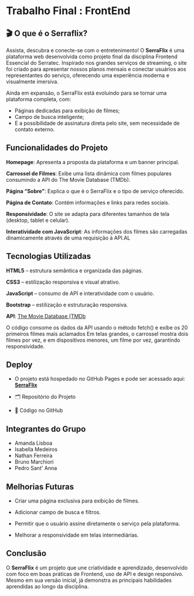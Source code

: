 # Trabalho Final : FrontEnd 

## 🎬 O que é o Serraflix? 
Assista, descubra e conecte-se com o entretenimento!
O **SerraFlix** é uma plataforma web desenvolvida como projeto final da disciplina Frontend Essencial do Serratec.
Inspirado nos grandes serviços de streaming, o site foi criado para apresentar nossos planos mensais e conectar usuários aos representantes do serviço, oferecendo uma experiência moderna e visualmente imersiva.

Ainda em expansão, o SerraFlix está evoluindo para se tornar uma plataforma completa, com:
- Páginas dedicadas para exibição de filmes;
- Campo de busca inteligente;
- E a possibilidade de assinatura direta pelo site, sem necessidade de contato externo.


## Funcionalidades do Projeto  
**Homepage**: Apresenta a proposta da plataforma e um banner principal.

**Carrossel de Filmes**: Exibe uma lista dinâmica com filmes populares consumindo a API do The Movie Database (TMDb).

**Página “Sobre”**: Explica o que é o SerraFlix e o tipo de serviço oferecido.

**Página de Contato**: Contém informações e links para redes sociais.

**Responsividade**: O site se adapta para diferentes tamanhos de tela (desktop, tablet e celular).

**Interatividade com JavaScript**: As informações dos filmes são carregadas dinamicamente através de uma requisição à API.AL  


## Tecnologias Utilizadas  
**HTML5** – estrutura semântica e organizada das páginas.

**CSS3** – estilização responsiva e visual atrativo.

**JavaScript** – consumo de API e interatividade com o usuário.

**Bootstrap** – estilização e estruturação responsiva.

**API**: [The Movie Database (TMDb](https://api.themoviedb.org/3/discover/movie?include_adult=false&include_video=false&language=pt-BR&page=1&sort_by=popularity.desc&year=2025 )

O código consome os dados da API usando o método fetch() e exibe os 20 primeiros filmes mais aclamados
Em telas grandes, o carrossel mostra dois filmes por vez, e em dispositivos menores, um filme por vez, garantindo responsividade.

## Deploy

- O projeto está hospedado no GitHub Pages e pode ser acessado aqui:
[**SerraFlix**](https://iamisabellams.github.io/ProjetoFinalFrontEndGrupo6/pages/sobre.html)  

- 🗂️ Repositório do Projeto

- 🔗 Código no GitHub

## Integrantes do Grupo

- Amanda Lisboa
- Isabella Medeiros
- Nathan Ferreira
- Bruno Marchiori
- Pedro Sant' Anna

## Melhorias Futuras

- Criar uma página exclusiva para exibição de filmes.

- Adicionar campo de busca e filtros.

- Permitir que o usuário assine diretamente o serviço pela plataforma.

- Melhorar a responsividade em telas intermediárias.

## Conclusão

O **SerraFlix** é um projeto que une criatividade e aprendizado, desenvolvido com foco em boas práticas de Frontend, uso de API e design responsivo.
Mesmo em sua versão inicial, já demonstra as principais habilidades aprendidas ao longo da disciplina. 
